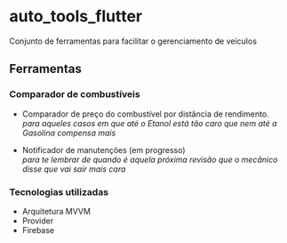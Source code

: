 # auto_tools_flutter
Conjunto de ferramentas para facilitar o gerenciamento de veículos

## Ferramentas
### Comparador de combustíveis
- Comparador de preço do combustível por distância de rendimento.  
_para aqueles casos em que até o Etanol está tão caro que nem até a Gasolina compensa mais_  

- Notificador de manutenções (em progresso)  
_para te lembrar de quando é aquela próxima revisão que o mecânico disse que vai sair mais cara_

### Tecnologias utilizadas
- Arquitetura MVVM
- Provider
- Firebase

